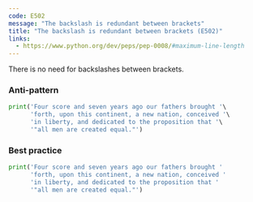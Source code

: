 ```yaml
---
code: E502
message: "The backslash is redundant between brackets"
title: "The backslash is redundant between brackets (E502)"
links:
  - https://www.python.org/dev/peps/pep-0008/#maximum-line-length
---
```


There is no need for backslashes between brackets.

### Anti-pattern

```python
print('Four score and seven years ago our fathers brought '\
      'forth, upon this continent, a new nation, conceived '\
      'in liberty, and dedicated to the proposition that '\
      '"all men are created equal."')
```

### Best practice

```python
print('Four score and seven years ago our fathers brought '
      'forth, upon this continent, a new nation, conceived '
      'in liberty, and dedicated to the proposition that '
      '"all men are created equal."')
```
